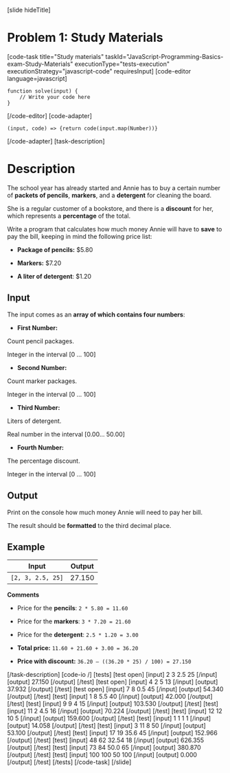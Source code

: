 [slide hideTitle]
# Problem 1: Study Materials

[code-task title="Study materials" taskId="JavaScript-Programming-Basics-exam-Study-Materials" executionType="tests-execution" executionStrategy="javascript-code" requiresInput]
[code-editor language=javascript]
```
function solve(input) {
	// Write your code here
}
```
[/code-editor]
[code-adapter]
```
(input, code) => {return code(input.map(Number))}
```
[/code-adapter]
[task-description]
# Description

The school year has already started and Annie has to buy a certain number of **packets of pencils**, **markers**, and a **detergent** for cleaning the board. 

She is a regular customer of a bookstore, and there is a **discount** for her, which represents a **percentage** of the total.

Write a program that calculates how much money Annie will have to **save** to pay the bill, keeping in mind the following price list:

- **Package of pencils:** $5.80

- **Markers:** $7.20

- **A liter of detergent**: $1.20 

## Input

The input comes as an **array of which contains four numbers**:

- **First Number:** 

Count pencil packages. 

Integer in the interval \[0 ... 100\]

- **Second Number:**

Count marker packages. 

Integer in the interval \[0 ... 100\]

- **Third Number:**

Liters of detergent. 

Real number in the interval \[0.00… 50.00\]

- **Fourth Number:**

The percentage discount. 

Integer in the interval \[0 ... 100\]

## Output

Print on the console how much money Annie will need to pay her bill. 

The result should be **formatted** to the third decimal place.

## Example

| **Input** | **Output** |
| --- | --- |
|`[2, 3, 2.5, 25]` | 27.150 |

**Comments**

- Price for the **pencils**: `2 * 5.80 = 11.60`

- Price for the **markers**: `3 * 7.20 = 21.60`

- Price for the **detergent**: `2.5 * 1.20 = 3.00`

- **Total price:** `11.60 + 21.60 + 3.00 = 36.20`

- **Price with discount:** `36.20 – ((36.20 * 25) / 100) = 27.150`
 
[/task-description]
[code-io /]
[tests]
[test open]
[input]
2
3
2.5
25
[/input]
[output]
27.150
[/output]
[/test]
[test open]
[input]
4
2
5
13
[/input]
[output]
37.932
[/output]
[/test]
[test open]
[input]
7
8
0.5
45
[/input]
[output]
54.340
[/output]
[/test]
[test]
[input]
1
8
5.5
40
[/input]
[output]
42.000
[/output]
[/test]
[test]
[input]
9
9
4
15
[/input]
[output]
103.530
[/output]
[/test]
[test]
[input]
11
2
4.5
16
[/input]
[output]
70.224
[/output]
[/test]
[test]
[input]
12
12
10
5
[/input]
[output]
159.600
[/output]
[/test]
[test]
[input]
1
1
1
1
[/input]
[output]
14.058
[/output]
[/test]
[test]
[input]
3
11
8
50
[/input]
[output]
53.100
[/output]
[/test]
[test]
[input]
17
19
35.6
45
[/input]
[output]
152.966
[/output]
[/test]
[test]
[input]
48
62
32.54
18
[/input]
[output]
626.355
[/output]
[/test]
[test]
[input]
73
84
50.0
65
[/input]
[output]
380.870
[/output]
[/test]
[test]
[input]
100
100
50
100
[/input]
[output]
0.000
[/output]
[/test]
[/tests]
[/code-task]
[/slide]